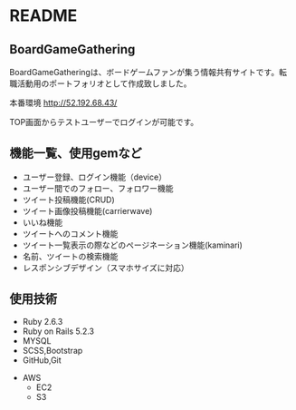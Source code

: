# README
## BoardGameGathering
BoardGameGatheringは、ボードゲームファンが集う情報共有サイトです。転職活動用のポートフォリオとして作成致しました。

本番環境
http://52.192.68.43/

TOP画面からテストユーザーでログインが可能です。

## 機能一覧、使用gemなど
- ユーザー登録、ログイン機能（device）
- ユーザー間でのフォロー、フォロワー機能
- ツイート投稿機能(CRUD)
- ツイート画像投稿機能(carrierwave)
- いいね機能
- ツイートへのコメント機能
- ツイート一覧表示の際などのページネーション機能(kaminari)
- 名前、ツイートの検索機能
- レスポンシブデザイン（スマホサイズに対応）
## 使用技術
- Ruby 2.6.3
- Ruby on Rails 5.2.3
- MYSQL
- SCSS,Bootstrap
- GitHub,Git
<!-- - Docker -->
<!-- - Rspec -->
- AWS
  - EC2
  - S3
<!-- ECS
ECR
RDS for MySQL
ALB
Route53 -->
<!-- ACM
circleci -->
<!-- ## テスト
- Rspec
  - 単体テスト（モデル）
  - 統合テスト（systemspec）
## circleci
masterブランチへプッシュすると、 circleciで自動ビルド・自動テスト・自動デプロイ、タスク定義の更新とmigrationを行います。 -->